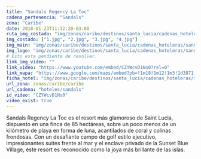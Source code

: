 ```yaml
---
title: "Sandals Regency La Toc"
cadena_pertenencia: "Sandals"
zona: "Caribe"
date: 2018-01-23T11:32:20-03:00
ruta_img_costado: "img/zonas/caribe/destinos/santa_lucia/cadenas_hoteleras/sandals/sandals_regency_la_toc/imagenes/"
img_costado: ["1.jpg", "2.jpg", "3.jpg", "4.jpg"]
img_main: "img/zonas/caribe/destinos/santa_lucia/cadenas_hoteleras/sandals/sandals_regency_la_toc/sandals_regency_la_toc.jpg"
img_logo: "img/zonas/caribe/destinos/santa_lucia/cadenas_hoteleras/sandals/sandals_regency_la_toc/logo/logo_sandals_regency_la_toc.jpg"
# Esto esta pendiente de resolver.
link_img_video: ""
link_video: "https://www.youtube.com/embed/CZYWcvD1Ns0?rel=0"
link_mapa: "https://www.google.com/maps/embed?pb=!1m18!1m12!1m3!1d3871.1634120462795!2d-61.01126068516657!3d14.008322990181837!2m3!1f0!2f0!3f0!3m2!1i1024!2i768!4f13.1!3m3!1m2!1s0x8c4066e7a24cf18b%3A0xda65f2d09af241bb!2sSandals+Regency+La+Toc!5e0!3m2!1ses!2scl!4v1516731712237"
ficha_hotel: "img/zonas/caribe/destinos/santa_lucia/cadenas_hoteleras/sandals/sandals_regency_la_toc/sandals_regency_la_toc.pdf"
url_zona: zonas/caribe/caribe
url_cadena: "hoteles/sandals"
id_video: "CZYWcvD1Ns0"
video_exist: true
---
```

Sandals Regency La Toc es el resort más glamoroso de Saint Lucia, dispuesto en una finca de 85 hectáreas, sobre un poco menos de un kilómetro de playa en forma de luna, acantilados de coral y colinas frondosas. Con un desafiante campo de golf estilo ejecutivo, impresionantes suites frente al mar y el enclave privado de la Sunset Blue Village, éste resort es reconocido como la joya más brillante de las islas.
